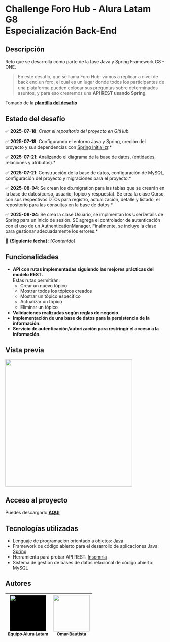 
# Challenge Foro Hub - Alura Latam G8<br>Especialización Back-End

## Descripción
Reto que se desarrolla como parte de la fase Java y Spring Framework G8 - ONE.

>En este desafío, que se llama Foro Hub: vamos a replicar a nivel de back end un foro, el cual es un lugar donde todos los participantes de una plataforma
pueden colocar sus preguntas sobre determinados asuntos, y para eso crearemos una **API REST usando Spring**.

Tomado de la **[plantilla del desafío](https://trello.com/b/9DeAlIsq/foro-hub-challenge-back-end)**

## Estado del desafío
:white_check_mark: **2025-07-18**: *Crear el repositorio del proyecto en GitHub.*

:white_check_mark: **2025-07-18**: Configurando el entorno Java y Spring, creción del proyecto y sus dependencias con [Spring Initializr](https://start.spring.io).*

:white_check_mark: **2025-07-21**: Analizando el diagrama de la base de datos, (entidades, relaciones y atributos).*

:white_check_mark: **2025-07-21**: Construcción de la base de datos, configuración de MySQL, configuración del proyecto y migraciones para el proyecto.*

:white_check_mark: **2025-08-04**: Se crean los db.migration para las tablas que se crearán en la base de datos(curso, usuario, topico y respuesta). Se crea la clase Curso, con sus respectivos DTOs para registro, actualización, detalle y listado, el repositorio para las consultas en la base de datos.*

:white_check_mark: **2025-08-04**: Se crea la clase Usuario, se implmentan los UserDetails de Spring para un inicio de sesión. SE agrega el controlador de autenticación con el uso de un AuthenticationManager. Finalmente, se incluye la clase para gestionar adecuadamente los errores.*

:cherries: **{Siguiente fecha}**: *{Contenido}*

## Funcionalidades
* **API con rutas implementadas siguiendo las mejores prácticas del modelo REST.**<br>Estas rutas permitirán:
	- Crear un nuevo tópico
	- Mostrar todos los tópicos creados
	- Mostrar un tópico específico
	- Actualizar un tópico
	- Eliminar un tópico
* **Validaciones realizadas según reglas de negocio.**
* **Implementación de una base de datos para la persistencia de la información.**
* **Servicio de autenticación/autorización para restringir el acceso a la información.**

## Vista previa
<img src="#" width="400"><br>

## Acceso al proyecto
Puedes descargarlo **[AQUI](https://github.com/oabm77/challenge-forohub/archive/refs/heads/master.zip)**

## Tecnologías utilizadas
- Lenguaje de programación orientado a objetos: [Java](https://www.java.com)
- Framework de código abierto para el desarrollo de aplicaciones Java: [Spring](https://spring.io)
- Herramienta para probar API REST: [Insomnia](https://insomnia.rest)
- Sistema de gestión de bases de datos relacional de código abierto: [MySQL](https://www.mysql.com)

## Autores
| [<img src="https://www.aluracursos.com/assets/img/home/alura-logo.1730889068.svg" width=115 height=115 style="background-color:black;"><br><sub>Equipo Alura Latam</sub>](https://www.aluracursos.com) |  [<img src="https://live.staticflickr.com/65535/54296423135_023657de24_q_d.jpg" width=115><br><sub>Omar Bautista</sub>]([https://udocumentos.blogspot.com) |
| :---: | :---: |